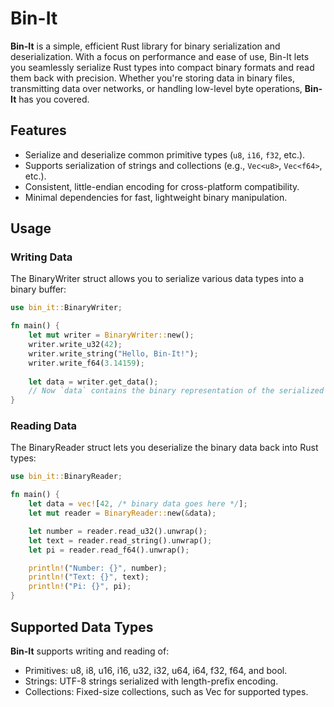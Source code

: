 # Bin-It

**Bin-It** is a simple, efficient Rust library for binary serialization and deserialization. With a focus on 
performance and ease of use, Bin-It lets you seamlessly serialize Rust types into compact binary formats and 
read them back with precision. Whether you're storing data in binary files, transmitting data over networks, 
or handling low-level byte operations, **Bin-It** has you covered.

## Features

- Serialize and deserialize common primitive types (`u8`, `i16`, `f32`, etc.).
- Supports serialization of strings and collections (e.g., `Vec<u8>`, `Vec<f64>`, etc.).
- Consistent, little-endian encoding for cross-platform compatibility.
- Minimal dependencies for fast, lightweight binary manipulation.

## Usage

### Writing Data

The BinaryWriter struct allows you to serialize various data types into a binary buffer:

```rust
use bin_it::BinaryWriter;

fn main() {
    let mut writer = BinaryWriter::new();
    writer.write_u32(42);
    writer.write_string("Hello, Bin-It!");
    writer.write_f64(3.14159);
    
    let data = writer.get_data();
    // Now `data` contains the binary representation of the serialized values.
}
```


### Reading Data

The BinaryReader struct lets you deserialize the binary data back into Rust types:

```rust
use bin_it::BinaryReader;

fn main() {
    let data = vec![42, /* binary data goes here */];
    let mut reader = BinaryReader::new(&data);

    let number = reader.read_u32().unwrap();
    let text = reader.read_string().unwrap();
    let pi = reader.read_f64().unwrap();

    println!("Number: {}", number);
    println!("Text: {}", text);
    println!("Pi: {}", pi);
}
```

## Supported Data Types

**Bin-It** supports writing and reading of:
 * Primitives: u8, i8, u16, i16, u32, i32, u64, i64, f32, f64, and bool.
 * Strings: UTF-8 strings serialized with length-prefix encoding.
 * Collections: Fixed-size collections, such as Vec<T> for supported types.

